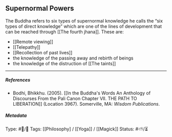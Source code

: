 ## Supernormal Powers  #

The Buddha refers to six types of supernormal knowledge he calls the “six types of direct knowledge” which are one of the lines of development that can be reached through [[The fourth jhana]]. These are:

- [[Remote viewing]]
- [[Telepathy]]
- [[Recollection of past lives]]
- the knowledge of the passing away and rebirth of beings
- the knowledge of the distruction of [[The taints]]

___

##### References

- Bodhi, Bhikkhu. (2005). [[In the Buddha's Words An Anthology of Discourses From the Pali Canon Chapter VII. THE PATH TO LIBERATION]] (Location 3967). Somerville, MA: _Wisdom Publications_.

##### Metadata

Type: #🔵/🔵 
Tags: [[Philosophy] / [[Yoga]] / [[Magick]]
Status: #⛅️/⏳ 